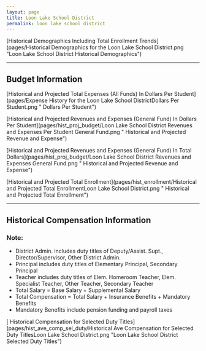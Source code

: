 ```yaml
---
layout: page
title: Loon Lake School District
permalink: loon lake school district
---
```



[Historical Demographics Including Total Enrollment Trends](pages/Historical Demographics for the Loon Lake School District.png "Loon Lake School District Historical Demographics")

___

## Budget Information

[Historical and Projected Total Expenses (All Funds) In Dollars Per Student](pages/Expense History for the Loon Lake School DistrictDollars Per Student.png " Dollars Per Student")

[Historical and Projected Revenues and Expenses (General Fund) In Dollars Per Student](pages/hist_proj_budget/Loon Lake School District Revenues and Expenses Per Student General Fund.png " Historical and Projected Revenue and Expense")

[Historical and Projected Revenues and Expenses (General Fund) In Total Dollars](pages/hist_proj_budget/Loon Lake School District Revenues and Expenses General Fund.png " Historical and Projected Revenue and Expense")

[Historical and Projected Total Enrollment](pages/hist_enrollment/Historical and Projected Total EnrollmentLoon Lake School District.png " Historical and Projected Total Enrollment")


___

## Historical Compensation Information
### Note:
- District Admin. includes duty titles of Deputy/Assist. Supt., Director/Supervisor, Other District Admin.
- Principal includes duty titles of Elementary Principal, Secondary Principal
- Teacher includes duty titles of Elem. Homeroom Teacher, Elem. Specialist Teacher, Other Teacher, Secondary Teacher
- Total Salary = Base Salary + Supplemental Salary
- Total Compensation = Total Salary + Insurance Benefits + Mandatory Benefits
- Mandatory Benefits include pension funding and payroll taxes

[ Historical Compensation for Selected Duty Titles](pages/hist_ave_comp_sel_duty/Historical Ave Compensation for Selected Duty TitlesLoon Lake School District.png "Loon Lake School District Selected Duty Titles")

